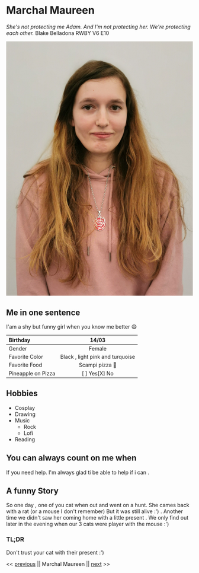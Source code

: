 # Marchal Maureen

*She's not protecting me Adam. And I'm not protecting her. We're protecting each other.* Blake Belladona RWBY V6 E10

![image](photo.jpg)

## Me in one sentence

I'am a shy but funny girl when you know me better :smile:

| Birthday      |     14/03      |
| :------------ | :-------------: |
| Gender        |     Female     | 
| Favorite Color | Black , light pink and turquoise |
| Favorite Food | Scampi pizza &#127829; |
| Pineapple on Pizza | [ ] Yes[X] No |

## Hobbies

* Cosplay
* Drawing
* Music 
   * Rock
   * Lofi
* Reading

## You can always count on me when 

If you need help. I'm always glad ti be able to help if i can .


## A funny Story

So one day , one of you cat when out and went on a hunt.
She cames back with a rat (or a mouse I don't remember)
But it was still alive :') .
Another time we didn't saw her coming home with a little present . 
We only find out later in the evening when our 3 cats were player with the mouse :') 

### TL;DR
Don't trust your cat with their present :')



<< [previous](https://github.com/Laurent-Jazzon/challenge-markdown/blob/master/challenge-markdown.md) || Marchal Maureen || [next](https://romainm27.github.io/challenge-markdown/) >>
